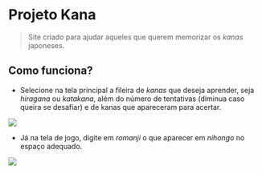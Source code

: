 # Projeto Kana
> Site criado para ajudar aqueles que querem memorizar os *kanas* japoneses.

## Como funciona?

- Selecione na tela principal a fileira de *kanas* que deseja aprender, seja *hiragana* ou *katakana*, além do número de tentativas (diminua caso queira se desafiar) e de kanas que apareceram para acertar.

![](https://i.ibb.co/jbS5M04/kana-desktop.png)

- Já na tela de jogo, digite em *romanji* o que aparecer em *nihongo* no espaço adequado.

![](https://i.ibb.co/h8Km5Px/kana-quiz-desktop.png)
